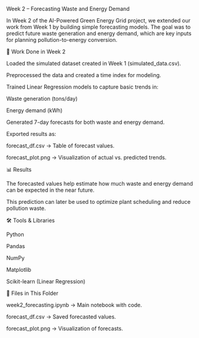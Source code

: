 Week 2 – Forecasting Waste and Energy Demand

In Week 2 of the AI-Powered Green Energy Grid project, we extended our work from Week 1 by building simple forecasting models. The goal was to predict future waste generation and energy demand, which are key inputs for planning pollution-to-energy conversion.

🔹 Work Done in Week 2

Loaded the simulated dataset created in Week 1 (simulated_data.csv).

Preprocessed the data and created a time index for modeling.

Trained Linear Regression models to capture basic trends in:

Waste generation (tons/day)

Energy demand (kWh)

Generated 7-day forecasts for both waste and energy demand.

Exported results as:

forecast_df.csv → Table of forecast values.

forecast_plot.png → Visualization of actual vs. predicted trends.

📊 Results

The forecasted values help estimate how much waste and energy demand can be expected in the near future.

This prediction can later be used to optimize plant scheduling and reduce pollution waste.

🛠️ Tools & Libraries

Python

Pandas

NumPy

Matplotlib

Scikit-learn (Linear Regression)

📁 Files in This Folder

week2_forecasting.ipynb → Main notebook with code.

forecast_df.csv → Saved forecasted values.

forecast_plot.png → Visualization of forecasts.


